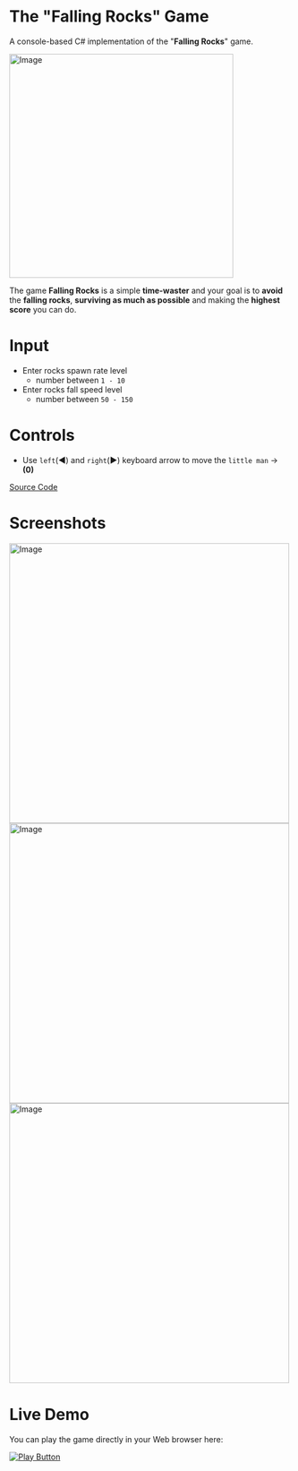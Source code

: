 # The "Falling Rocks" Game
A console-based C# implementation of the "**Falling Rocks**" game.

<img alt="Image" width="400px" src="https://user-images.githubusercontent.com/85368212/191218923-b887ee16-f996-4e90-a3b2-a86559d15c8a.png" />

The game **Falling Rocks** is a simple **time-waster** and your goal is to **avoid** the **falling rocks**, **surviving as much as possible** and making the **highest score** you can do.

# Input
- Enter rocks spawn rate level
  - number between `1 - 10`
- Enter rocks fall speed level
  - number between `50 - 150`
  
# Controls
- Use `left`(**◄**) and `right`(**►**) keyboard arrow to move the `little man` -> **(0)** 

[Source Code](FallingRocks.cs)

# Screenshots

<img alt="Image" width="500px" src="https://user-images.githubusercontent.com/85368212/191103172-c277a8d5-5601-46f2-bdf0-d0290541ae0c.png" />
<img alt="Image" width="500px" src="https://user-images.githubusercontent.com/85368212/191103599-0399e211-934c-484b-926a-a9bc57cdc007.png" />
<img alt="Image" width="500px" src="https://user-images.githubusercontent.com/85368212/191103922-bd906da3-cc14-42e8-8e32-feec15c649f4.png" />

# Live Demo
You can play the game directly in your Web browser here:

[<img alt="Play Button" src="https://user-images.githubusercontent.com/85368212/191105267-61453242-cf07-4a77-8a87-d0d7d795ea0e.png" />](https://replit.com/@PetarPaunov/Falling-Rocks#FallingRocks.cs)

